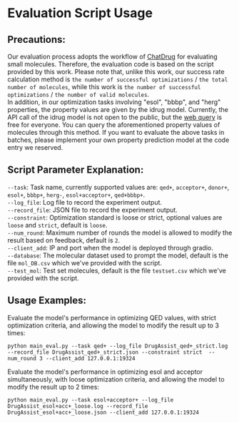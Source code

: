 # Evaluation Script Usage

## Precautions:
Our evaluation process adopts the workflow of [ChatDrug](https://github.com/chao1224/ChatDrug) for evaluating small molecules. Therefore, the evaluation code is based on the script provided by this work. Please note that, unlike this work, our success rate calculation method is `the number of successful optimizations` / `the total number of molecules`, while this work is `the number of successful optimizations` / `the number of valid molecules`.  
In addition, in our optimization tasks involving "esol", "bbbp", and "herg" properties, the property values are given by the idrug model. Currently, the API call of the idrug model is not open to the public, but the [web query](https://drug.ai.tencent.com/cn) is free for everyone. You can query the aforementioned property values of molecules through this method. If you want to evaluate the above tasks in batches, please implement your own property prediction model at the code entry we reserved.

## Script Parameter Explanation:
`--task`: Task name, currently supported values are: `qed+`, `acceptor+`, `donor+`, `esol+`, `bbbp+`, `herg-`, `esol+acceptor+`, `qed+bbbp+`.  
`--log_file`: Log file to record the experiment output.  
`--record_file`: JSON file to record the experiment output.  
`--constraint`: Optimization standard is loose or strict, optional values are `loose` and `strict`, default is `loose`.  
`--num_round`: Maximum number of rounds the model is allowed to modify the result based on feedback, default is `2`.  
`--client_add`: IP and port when the model is deployed through gradio.  
`--database`: The molecular dataset used to prompt the model, default is the file `mol_DB.csv` which we've provided with the script.  
`--test_mol`: Test set molecules, default is the file `testset.csv` which we've provided with the script.

## Usage Examples:
Evaluate the model's performance in optimizing QED values, with strict optimization criteria, and allowing the model to modify the result up to 3 times:
```
python main_eval.py --task qed+ --log_file DrugAssist_qed+_strict.log --record_file DrugAssist_qed+_strict.json --constraint strict  --num_round 3 --client_add 127.0.0.1:19324
```

Evaluate the model's performance in optimizing esol and acceptor simultaneously, with loose optimization criteria, and allowing the model to modify the result up to 2 times:
```
python main_eval.py --task esol+acceptor+ --log_file DrugAssist_esol+acc+_loose.log --record_file DrugAssist_esol+acc+_loose.json --client_add 127.0.0.1:19324
```
